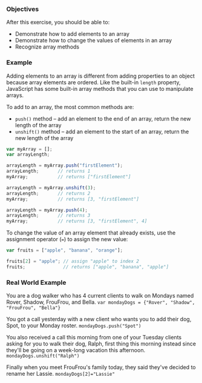 <!--{ ids:[184], language:'JavaScript', type:'workshop', order: 3, name:'Add Elements', description:'Add elements to an array' } -->

### Objectives

After this exercise, you should be able to:

- Demonstrate how to add elements to an array
- Demonstrate how to change the values of elements in an array
- Recognize array methods

### Example

Adding elements to an array is different from adding properties to an object because array elements are ordered. Like the built-in `length` property, JavaScript has some built-in array methods that you can use to manipulate arrays.

To add to an array, the most common methods are:

- `push()` method – add an element to the end of an array, return the new length of the array
- `unshift()` method – add an element to the start of an array, return the new length of the array

```js
var myArray = [];
var arrayLength;

arrayLength = myArray.push("firstElement");
arrayLength;       // returns 1
myArray;           // returns ["firstElement"]

arrayLength = myArray.unshift(3);
arrayLength;       // returns 2
myArray;           // returns [3, "firstElement"]

arrayLength = myArray.push(4);
arrayLength;       // returns 3
myArray;           // returns [3, "firstElement", 4]
```

To change the value of an array element that already exists, use the assignment operator (`=`) to assign the new value:

```js
var fruits = ["apple", "banana", "orange"];

fruits[2] = "apple"; // assign "apple" to index 2
fruits;              // returns ["apple", "banana", "apple"]
```


### Real World Example

You are a dog walker who has 4 current clients to walk on Mondays named Rover, Shadow, FrouFrou, and Bella.
``` var mondayDogs = {"Rover", "Shadow", "FrouFrou", "Bella"} ```

You got a call yesterday with a new client who wants you to add their dog, Spot, to your Monday roster.
``` mondayDogs.push("Spot") ```

You also received a call this morning from one of your Tuesday clients asking for you to walk their dog, Ralph, first thing this morning instead since they'll be going on a week-long vacation this afternoon. 
``` mondayDogs.unshift("Ralph") ```

Finally when you meet FrouFrou's family today, they said they've decided to rename her Lassie.
``` mondayDogs[2]="Lassie" ```

